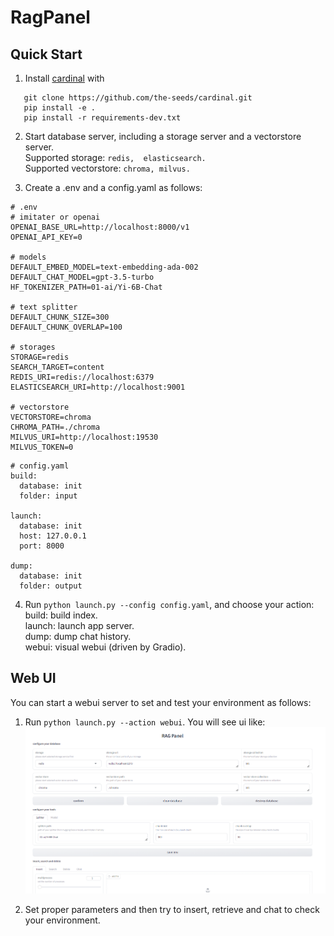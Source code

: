 # RagPanel
## Quick Start
 1. Install [cardinal](https://github.com/the-seeds/cardinal.git) with
 ```
    git clone https://github.com/the-seeds/cardinal.git
    pip install -e .
    pip install -r requirements-dev.txt
 ```

2. Start database server, including a storage server and a vectorstore server.  
Supported storage: `redis,  elasticsearch.`  
Supported vectorstore: `chroma, milvus.`

3. Create a .env and a config.yaml as follows:

```
# .env
# imitater or openai
OPENAI_BASE_URL=http://localhost:8000/v1
OPENAI_API_KEY=0

# models
DEFAULT_EMBED_MODEL=text-embedding-ada-002
DEFAULT_CHAT_MODEL=gpt-3.5-turbo
HF_TOKENIZER_PATH=01-ai/Yi-6B-Chat

# text splitter
DEFAULT_CHUNK_SIZE=300
DEFAULT_CHUNK_OVERLAP=100

# storages
STORAGE=redis
SEARCH_TARGET=content
REDIS_URI=redis://localhost:6379
ELASTICSEARCH_URI=http://localhost:9001

# vectorstore
VECTORSTORE=chroma
CHROMA_PATH=./chroma
MILVUS_URI=http://localhost:19530
MILVUS_TOKEN=0
```

```
# config.yaml
build:
  database: init
  folder: input

launch:
  database: init
  host: 127.0.0.1
  port: 8000

dump:
  database: init
  folder: output
```

4. Run `python launch.py --config config.yaml`, and choose your action:  
   build: build index.  
   launch: launch app server.  
   dump: dump chat history.  
   webui: visual webui (driven by Gradio).
   
## Web UI
You can start a webui server to set and test your environment as follows:
1. Run `python launch.py --action webui`. You will see ui like:
![Web UI](./assets/webui.png)

2. Set proper parameters and then try to insert, retrieve and chat to check your environment.
